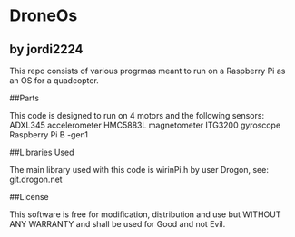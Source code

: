 # DroneOs
## by jordi2224

This repo consists of various progrmas meant to run on a Raspberry Pi as an OS for a quadcopter.

##Parts

This code is designed to run on 4 motors and the following sensors:
    ADXL345 accelerometer
    HMC5883L magnetometer
    ITG3200 gyroscope
    Raspberry Pi B -gen1

##Libraries Used

The main library used with this code is wirinPi.h by user Drogon, see: git.drogon.net

##License

This software is free for modification, distribution and use but WITHOUT ANY WARRANTY and shall be used for Good and not Evil.


